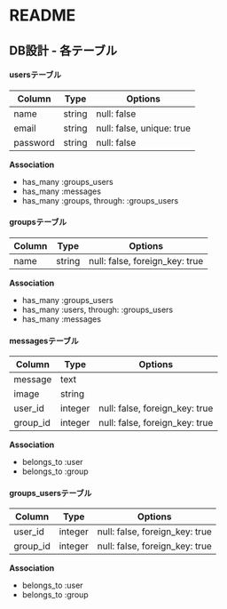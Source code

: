 # README

## DB設計 - 各テーブル

#### usersテーブル
|Column|Type|Options|
|------|----|-------|
|name|string|null: false|
|email|string|null: false, unique: true|
|password|string|null: false|

**Association**
- has_many :groups_users 
- has_many :messages
- has_many :groups, through: :groups_users

#### groupsテーブル
|Column|Type|Options|
|------|----|-------|
|name|string|null: false, foreign_key: true|

**Association**
- has_many :groups_users
- has_many :users, through: :groups_users
- has_many :messages

#### messagesテーブル
|Column|Type|Options|
|------|----|-------|
|message|text||
|image|string||
|user_id|integer|null: false, foreign_key: true|
|group_id|integer|null: false, foreign_key: true|

**Association**
- belongs_to :user
- belongs_to :group

#### groups_usersテーブル
|Column|Type|Options|
|------|----|-------|
|user_id|integer|null: false, foreign_key: true|
|group_id|integer|null: false, foreign_key: true|

**Association**
- belongs_to :user
- belongs_to :group